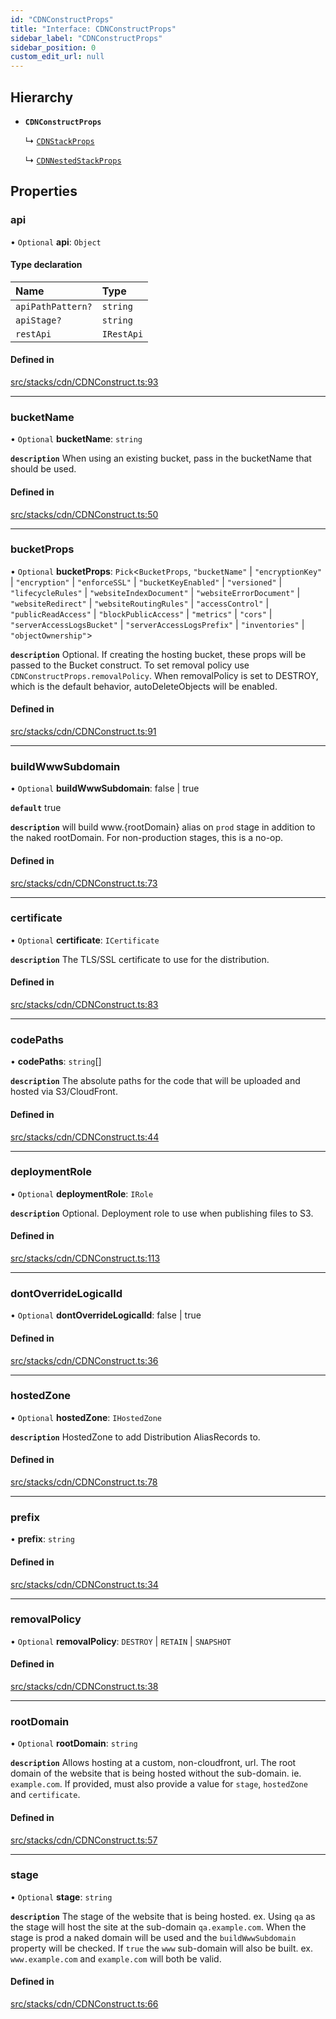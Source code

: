 ```yaml
---
id: "CDNConstructProps"
title: "Interface: CDNConstructProps"
sidebar_label: "CDNConstructProps"
sidebar_position: 0
custom_edit_url: null
---
```


## Hierarchy

- **`CDNConstructProps`**

  ↳ [`CDNStackProps`](CDNStackProps)

  ↳ [`CDNNestedStackProps`](CDNNestedStackProps)

## Properties

### api

• `Optional` **api**: `Object`

#### Type declaration

| Name | Type |
| :------ | :------ |
| `apiPathPattern?` | `string` |
| `apiStage?` | `string` |
| `restApi` | `IRestApi` |

#### Defined in

[src/stacks/cdn/CDNConstruct.ts:93](https://github.com/matthewkeil/full-stack-pattern/blob/ab0b703/src/stacks/cdn/CDNConstruct.ts#L93)

___

### bucketName

• `Optional` **bucketName**: `string`

**`description`** When using an existing bucket, pass in the bucketName that should
be used.

#### Defined in

[src/stacks/cdn/CDNConstruct.ts:50](https://github.com/matthewkeil/full-stack-pattern/blob/ab0b703/src/stacks/cdn/CDNConstruct.ts#L50)

___

### bucketProps

• `Optional` **bucketProps**: `Pick`<`BucketProps`, ``"bucketName"`` \| ``"encryptionKey"`` \| ``"encryption"`` \| ``"enforceSSL"`` \| ``"bucketKeyEnabled"`` \| ``"versioned"`` \| ``"lifecycleRules"`` \| ``"websiteIndexDocument"`` \| ``"websiteErrorDocument"`` \| ``"websiteRedirect"`` \| ``"websiteRoutingRules"`` \| ``"accessControl"`` \| ``"publicReadAccess"`` \| ``"blockPublicAccess"`` \| ``"metrics"`` \| ``"cors"`` \| ``"serverAccessLogsBucket"`` \| ``"serverAccessLogsPrefix"`` \| ``"inventories"`` \| ``"objectOwnership"``\>

**`description`** Optional. If creating the hosting bucket, these props will be
passed to the Bucket construct. To set removal policy use
`CDNConstructProps.removalPolicy`.  When removalPolicy is set to DESTROY,
which is the default behavior, autoDeleteObjects will be enabled.

#### Defined in

[src/stacks/cdn/CDNConstruct.ts:91](https://github.com/matthewkeil/full-stack-pattern/blob/ab0b703/src/stacks/cdn/CDNConstruct.ts#L91)

___

### buildWwwSubdomain

• `Optional` **buildWwwSubdomain**: false \| true

**`default`** true

**`description`** will build www.{rootDomain} alias on `prod` stage in addition
to the naked rootDomain. For non-production stages, this is a no-op.

#### Defined in

[src/stacks/cdn/CDNConstruct.ts:73](https://github.com/matthewkeil/full-stack-pattern/blob/ab0b703/src/stacks/cdn/CDNConstruct.ts#L73)

___

### certificate

• `Optional` **certificate**: `ICertificate`

**`description`** The TLS/SSL certificate to use for the distribution.

#### Defined in

[src/stacks/cdn/CDNConstruct.ts:83](https://github.com/matthewkeil/full-stack-pattern/blob/ab0b703/src/stacks/cdn/CDNConstruct.ts#L83)

___

### codePaths

• **codePaths**: `string`[]

**`description`** The absolute paths for the code that will be uploaded and
hosted via S3/CloudFront.

#### Defined in

[src/stacks/cdn/CDNConstruct.ts:44](https://github.com/matthewkeil/full-stack-pattern/blob/ab0b703/src/stacks/cdn/CDNConstruct.ts#L44)

___

### deploymentRole

• `Optional` **deploymentRole**: `IRole`

**`description`** Optional. Deployment role to use when publishing files to S3.

#### Defined in

[src/stacks/cdn/CDNConstruct.ts:113](https://github.com/matthewkeil/full-stack-pattern/blob/ab0b703/src/stacks/cdn/CDNConstruct.ts#L113)

___

### dontOverrideLogicalId

• `Optional` **dontOverrideLogicalId**: false \| true

#### Defined in

[src/stacks/cdn/CDNConstruct.ts:36](https://github.com/matthewkeil/full-stack-pattern/blob/ab0b703/src/stacks/cdn/CDNConstruct.ts#L36)

___

### hostedZone

• `Optional` **hostedZone**: `IHostedZone`

**`description`** HostedZone to add Distribution AliasRecords to.

#### Defined in

[src/stacks/cdn/CDNConstruct.ts:78](https://github.com/matthewkeil/full-stack-pattern/blob/ab0b703/src/stacks/cdn/CDNConstruct.ts#L78)

___

### prefix

• **prefix**: `string`

#### Defined in

[src/stacks/cdn/CDNConstruct.ts:34](https://github.com/matthewkeil/full-stack-pattern/blob/ab0b703/src/stacks/cdn/CDNConstruct.ts#L34)

___

### removalPolicy

• `Optional` **removalPolicy**: `DESTROY` \| `RETAIN` \| `SNAPSHOT`

#### Defined in

[src/stacks/cdn/CDNConstruct.ts:38](https://github.com/matthewkeil/full-stack-pattern/blob/ab0b703/src/stacks/cdn/CDNConstruct.ts#L38)

___

### rootDomain

• `Optional` **rootDomain**: `string`

**`description`** Allows hosting at a custom, non-cloudfront, url.  The root domain
of the website that is being hosted without the sub-domain. ie. `example.com`.
If provided, must also provide a value for `stage`, `hostedZone` and `certificate`.

#### Defined in

[src/stacks/cdn/CDNConstruct.ts:57](https://github.com/matthewkeil/full-stack-pattern/blob/ab0b703/src/stacks/cdn/CDNConstruct.ts#L57)

___

### stage

• `Optional` **stage**: `string`

**`description`** The stage of the website that is being hosted. ex. Using `qa`
as the stage will host the site at the sub-domain `qa.example.com`.  When
the stage is prod a naked domain will be used and the `buildWwwSubdomain`
property will be checked.  If `true` the `www` sub-domain will also be built.
ex. `www.example.com` and `example.com` will both be valid.

#### Defined in

[src/stacks/cdn/CDNConstruct.ts:66](https://github.com/matthewkeil/full-stack-pattern/blob/ab0b703/src/stacks/cdn/CDNConstruct.ts#L66)
